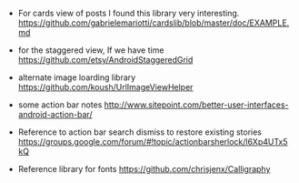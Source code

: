   * For cards view of posts I found this library very interesting. https://github.com/gabrielemariotti/cardslib/blob/master/doc/EXAMPLE.md

  * for the staggered view, If we have time https://github.com/etsy/AndroidStaggeredGrid
  * alternate image loarding library https://github.com/koush/UrlImageViewHelper
  * some action bar notes http://www.sitepoint.com/better-user-interfaces-android-action-bar/
  * Reference to action bar search dismiss to restore existing stories https://groups.google.com/forum/#!topic/actionbarsherlock/l6Xp4UTx5kQ
  * Reference library for fonts https://github.com/chrisjenx/Calligraphy
